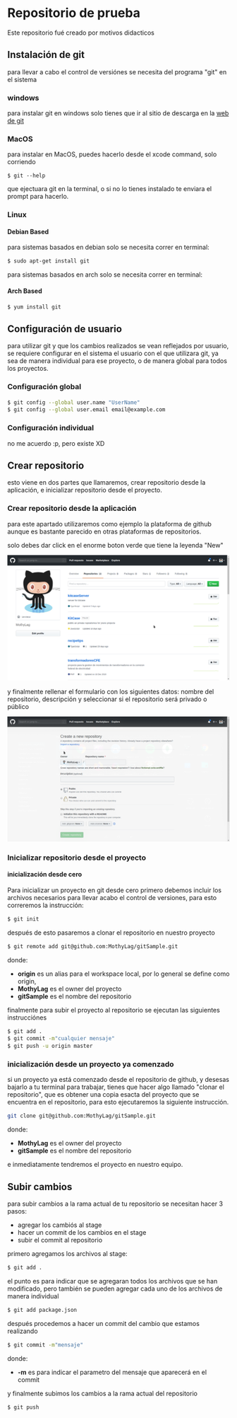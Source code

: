 # Repositorio de prueba

Este repositorio fué creado por motivos didacticos

## Instalación de git

para llevar a cabo el control de versiónes
se necesita del programa "git" en el sistema

### windows

para instalar git en windows solo tienes que ir al sitio de descarga en la
[web de git](https://git-scm.com/download/win,")

### MacOS

para instalar en MacOS,
puedes hacerlo desde el xcode command, solo corriendo

```
$ git --help

```

que ejectuara git en la terminal, o si no lo tienes instalado te enviara el prompt para hacerlo.

### Linux

#### Debian Based

para sistemas basados en debian solo se necesita correr en terminal:

```bash
$ sudo apt-get install git

```

para sistemas basados en arch solo se necesita correr en terminal:

#### Arch Based

```bash
$ yum install git

```

## Configuración de usuario

para utilizar git y que los cambios realizados se vean reflejados por usuario, se requiere configurar en el sistema el usuario con el que utilizara git, ya sea de manera individual para ese proyecto, o de manera global para todos los proyectos.

### Configuración global

```bash
$ git config --global user.name "UserName"
$ git config --global user.email email@example.com
```

### Configuración individual

no me acuerdo :p, pero existe XD

## Crear repositorio

esto viene en dos partes que llamaremos, crear repositorio desde la aplicación, e inicializar repositorio desde el proyecto.

### Crear repositorio desde la aplicación

para este apartado utilizaremos como ejemplo la plataforma de github aunque es bastante parecido en otras plataformas de repositorios.

solo debes dar click en el enorme boton verde que tiene la leyenda "New"

![git image](https://github.com/MothyLag/gitSample/blob/master/src/img/newRepo.png)

y finalmente rellenar el formulario con los siguientes datos:
nombre del repositorio, descripción y seleccionar si el repositorio será privado o público

![git image](https://github.com/MothyLag/gitSample/blob/master/src/img/newRepoForm.png)

### Inicializar repositorio desde el proyecto

#### inicialización desde cero

Para inicializar un proyecto en git desde cero primero debemos incluir los archivos necesarios para llevar acabo el control de versiones, para esto correremos la instrucción:

```bash
$ git init
```

después de esto pasaremos a clonar el repositorio en nuestro proyecto

```bash
$ git remote add git@github.com:MothyLag/gitSample.git
```

donde:

- **origin** es un alias para el workspace local, por lo general se define como origin,
- **MothyLag** es el owner del proyecto
- **gitSample** es el nombre del repositorio

finalmente para subir el proyecto al repositorio se ejecutan las siguientes instrucciónes

```bash
$ git add .
$ git commit -m"cualquier mensaje"
$ git push -u origin master
```

### inicialización desde un proyecto ya comenzado

si un proyecto ya está comenzado desde el repositorio de github, y desesas bajarlo a tu terminal para trabajar, tienes que hacer algo llamado "clonar el repositorio", que es obtener una copia esacta del proyecto que se encuentra en el repositorio, para esto ejecutaremos la siguiente instrucción.

```bash
git clone git@github.com:MothyLag/gitSample.git
```

donde:

- **MothyLag** es el owner del proyecto
- **gitSample** es el nombre del repositorio

e inmediatamente tendremos el proyecto en nuestro equipo.

## Subir cambios

para subir cambios a la rama actual de tu repositorio se necesitan hacer 3 pasos:

- agregar los cambiós al stage
- hacer un commit de los cambios en el stage
- subir el commit al repositorio

primero agregamos los archivos al stage:

```bash
$ git add .
```

el punto es para indicar que se agregaran todos los archivos que se han modificado,
pero también se pueden agregar cada uno de los archivos de manera individual

```bash
$ git add package.json
```

después procedemos a hacer un commit del cambio que estamos realizando

```bash
$ git commit -m"mensaje"
```

donde:

- **-m** es para indicar el parametro del mensaje que aparecerá en el commit

y finalmente subimos los cambios a la rama actual del repositorio

```bash
$ git push
```
